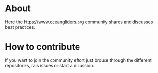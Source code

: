 # About

Here the https://www.oceangliders.org community shares and discusses best practices. 

# How to contribute
If you want to join the community effort just brouse through the different repositories, rais issues or start a dicussion.
